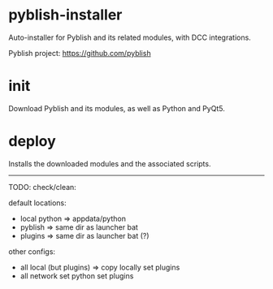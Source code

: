 # pyblish-installer
Auto-installer for Pyblish and its related modules, with DCC integrations.

Pyblish project:
https://github.com/pyblish


# init
Download Pyblish and its modules, as well as Python and PyQt5.

# deploy
Installs the downloaded modules and the associated scripts.



---

TODO: check/clean:

default locations:
- local python
  => appdata/python
- pyblish
  => same dir as launcher bat
- plugins
  => same dir as launcher bat (?)



other configs:
- all local
  (but plugins)
  => copy locally
  set plugins
- all network
  set python
  set plugins



